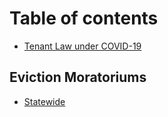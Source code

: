 # Table of contents

* [Tenant Law under COVID-19](README.md)

## Eviction Moratoriums

* [Statewide](eviction-moratoriums/statewide.md)

